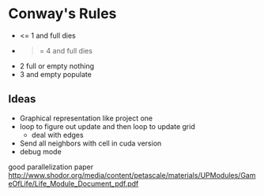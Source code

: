 # Conway's Rules

- <= 1 and full dies
- >= 4 and full dies
- 2 full or empty nothing
- 3 and empty populate

## Ideas

- Graphical representation like project one
- loop to figure out update and then loop to update grid
  - deal with edges
- Send all neighbors with cell in cuda version
- debug mode

good parallelization paper
<http://www.shodor.org/media/content/petascale/materials/UPModules/GameOfLife/Life_Module_Document_pdf.pdf>
